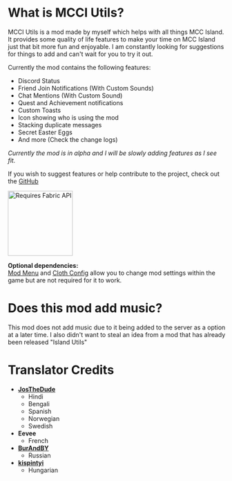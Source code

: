 # What is MCCI Utils?​
MCCI Utils is a mod made by myself which helps with all things MCC Island. It provides some quality of life features to make your time on MCC Island just that bit more fun and enjoyable. I am constantly looking for suggestions for things to add and can't wait for you to try it out.

Currently the mod contains the following features:
- Discord Status
- Friend Join Notifications (With Custom Sounds)
- Chat Mentions (With Custom Sound)
- Quest and Achievement notifications
- Custom Toasts
- Icon showing who is using the mod
- Stacking duplicate messages
- Secret Easter Eggs
- And more (Check the change logs)

*Currently the mod is in alpha and I will be slowly adding features as I see fit.*

If you wish to suggest features or help contribute to the project, check out the [GitHub](https://github.com/TheMysterys/MCCI-Utils)

<a href="https://modrinth.com/mod/fabric-api/"><img src="https://i.imgur.com/Ol1Tcf8.png" alt="Requires Fabric API" title="Requires Fabric API" width="150px"></a>

**Optional dependencies:**  
[Mod Menu](https://modrinth.com/mod/modmenu/) and [Cloth Config](https://modrinth.com/mod/cloth-config) allow you to change mod settings within the game but are not required for it to work.

# Does this mod add music?
This mod does not add music due to it being added to the server as a option at a later time. I also didn't want to steal an idea from a mod that has already been released "Island Utils"

# Translator Credits
 - [**JosTheDude**](https://github.com/JosTheDude)
   - Hindi
   - Bengali
   - Spanish
   - Norwegian
   - Swedish
 - **Eevee**
   - French 
 - [**BurAndBY**](https://github.com/BurAndBY)
   - Russian
 - [**kispintyi**](https://github.com/kispintyi)
   - Hungarian
